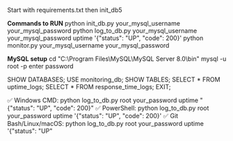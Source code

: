 Start with requirements.txt then init_db5


**Commands to RUN**
python init_db.py your_mysql_username your_mysql_password
python log_to_db.py your_mysql_username your_mysql_password uptime '{"status": "UP", "code": 200}'
python monitor.py your_mysql_username your_mysql_password

**MySQL setup**
cd "C:\Program Files\MySQL\MySQL Server 8.0\bin"
mysql -u root -p
enter password

SHOW DATABASES;
USE monitoring_db;
SHOW TABLES;
SELECT * FROM uptime_logs;
SELECT * FROM response_time_logs;
EXIT;


✅ Windows CMD:
python log_to_db.py root your_password uptime "{\"status\": \"UP\", \"code\": 200}"
✅ PowerShell:
python log_to_db.py root your_password uptime '{\"status\": \"UP\", \"code\": 200}'
✅ Git Bash/Linux/macOS:
python log_to_db.py root your_password uptime '{"status": "UP"
